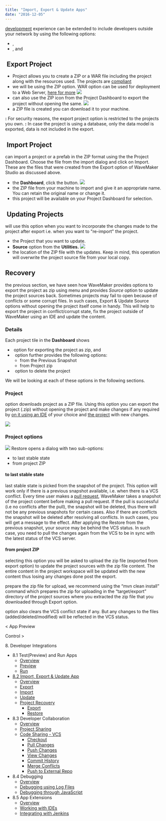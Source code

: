 ```yaml
---
title: "Import, Export & Update Apps"
date: "2016-12-05"
---
```


[development](/learn/app-development/dev-integration/developer-collaboration/) experience can be extended to include developers outside your network by using the following options:

- ,
- , and

##  Export Project

- Project allows you to create a ZIP or a WAR file including the project along with the resources used. The projects are [compliant](/learn/app-development/dev-integration/extending-application-using-ides/ "Extending the Application")
- we will be using the ZIP option. WAR option can be used for deployment to a Web Server, [here for more](/learn/app-development/deployment/deployment-web-server/) [![](../assets/export_project1.png)](../assets/export_project1.png)
- can also use the ZIP icon from the Project Dashboard to export the project without opening the same. [![](../assets/export_project3.png)](../assets/export_project3.png)
- a ZIP file is created you can download it to your machine.

**:** For security reasons, the export project option is restricted to the projects you own. **:** In case the project is using a database, only the data model is exported, data is not included in the export.

##  Import Project

can import a project or a prefab in the ZIP format using the  the Project Dashboard. Choose the file from the import dialog and click on Import. These are the files that were created from the Export option of WaveMaker Studio as discussed above.

- the **Dashboard**, click the button. [![](../assets/import_project1.png)](../assets/import_project1.png)
- the ZIP file from your machine to import and give it an appropriate name. You can retain the original name or change it.
- this project will be available on your Project Dashboard for selection.

##  Updating Projects

will use this option when you want to incorporate the changes made to the project after export i.e. when you want to "re-import" the project.

- the Project that you want to update.
- **Source** option from the **Utilities.** [![](../assets/update_project1.png)](../assets/update_project1.png)
- the location of the ZIP file with the updates. Keep in mind, this operation will overwrite the project source file from your local copy.

## Recovery

the previous section, we have seen how WaveMaker provides options to export the project as zip using menu and provides _Source_ option to update the project sources back. Sometimes projects may fail to open because of conflicts or some corrupt files. In such cases, Export & Update Source options without opening the project itself come in handy. This will help to export the project in conflict/corrupt state, fix the project outside of WaveMaker using an IDE and update the content.

### Details

Each project tile in the **Dashboard** shows

-  option for exporting the project as zip, and
-   option further provides the following options:
    - from the Previous Snapshot
    - from Project zip
-   option to delete the project

We will be looking at each of these options in the following sections.

### Project

option downloads project as a ZIP file. Using this option you can export the project (.zip) without opening the project and make changes if any required by [on it using an IDE](/learn/app-development/dev-integration/extending-application-using-ides/#steps) of your choice and [the project](#update-project) with new changes.

[![](../assets/export_project3.png)](../assets/export_project3.png)

### Project options

[![](../assets/restore_project1.png)](../assets/restore_project1.png) Restore opens a dialog with two sub-options:

- to last stable state
- from project ZIP

#### to last stable state

last stable state is picked from the snapshot of the project. This option will work only if there is a previous snapshot available, i.e. when there is a VCS conflict. Every time user makes a [pull request](/learn/app-development/dev-integration/developer-collaboration/#pull-changes), WaveMaker takes a snapshot of the project content before making a pull request. If the pull is successful (i.e no conflicts after the pull), the snapshot will be deleted, thus there will not be any previous snapshots for certain cases. Also if there are conflicts the snapshot will be deleted after resolving all conflicts. In such cases, you will get a message to the effect. After applying the Restore from the previous snapshot, your source may be behind the VCS status. In such case, you need to pull the changes again from the VCS to be in sync with the latest status of the VCS server.

#### from project ZIP

selecting this option you will be asked to upload the zip file (exported from export option) to update the project sources with the zip file content. The entire content in the project workspace will be updated with the new content thus losing any changes done post the export.

prepare the zip file for upload, we recommend using the “mvn clean install” command which prepares the zip for uploading in the “target/export” directory of the project sources where you extracted the zip file that you downloaded through Export option.

option also clears the VCS conflict state if any. But any changes to the files (added/deleted/modified) will be reflected in the VCS status.

< App Preview

Control >

8\. Developer Integrations

- 8.1 Test(Preview) and Run Apps
    - [Overview](/learn/dev-integration/developer-tools/)
    - [Preview](/learn/dev-integration/developer-tools/#preview)
    - [Run](/learn/dev-integration/developer-tools/#run)
- [8.2 Import, Export & Update App](#)
    - [Overview](#)
    - [Export](#export-project)
    - [Import](#import-project)
    - [Update](#update-project)
    - [Project Recovery](#project-recovery)
        - [Export](#export)
        - [Restore](#restore-project)
- 8.3 Developer Collaboration
    - [Overview](/learn/app-development/dev-integration/developer-collaboration/)
    - [Project Sharing](/learn/app-development/dev-integration/developer-collaboration/#project-sharing)
    - [Code Sharing - VCS](/learn/app-development/dev-integration/developer-collaboration/#vcs)
        - [Checkout](/learn/app-development/dev-integration/developer-collaboration/#checkout)
        - [Pull Changes](/learn/app-development/dev-integration/developer-collaboration/#pull-changes)
        - [Push Changes](/learn/app-development/dev-integration/developer-collaboration/#push-changes)
        - [View Changes](/learn/app-development/dev-integration/developer-collaboration/#view-changes)
        - [Commit History](/learn/app-development/dev-integration/developer-collaboration/#commit-history)
        - [Merge Conflicts](/learn/app-development/dev-integration/developer-collaboration/#merge-changes)
        - [Push to External Repo](/learn/app-development/dev-integration/developer-collaboration/#push-to-external-repo)
- 8.4 Debugging
    - [Overview](/learn/app-development/dev-integration/debugging/)
    - [Debugging using Log Files](/learn/app-development/dev-integration/debugging/#logs)
    - [Debugging through JavaScript](/learn/app-development/dev-integration/debugging/#javascript)
- 8.5 App Extensions
    - [Overview](/learn/dev-integration/extending-application-using-ides/)
    - [Working with IDEs](/learn/dev-integration/extending-application-using-ides/#steps)
    - [Integrating with Jenkins](/learn/dev-integration/extending-application-using-ides/#jenkins)
